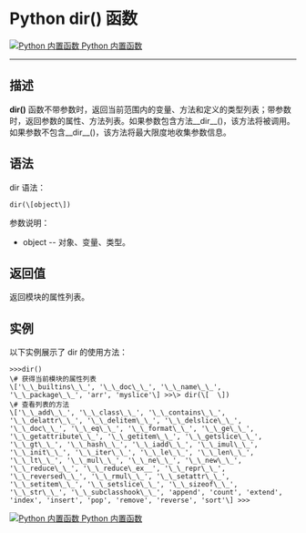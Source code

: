 Python dir() 函数
===============

 [![Python 内置函数](../images/up.gif) Python 内置函数](python-built-in-functions.html)

* * *

描述
--

**dir()** 函数不带参数时，返回当前范围内的变量、方法和定义的类型列表；带参数时，返回参数的属性、方法列表。如果参数包含方法\_\_dir\_\_()，该方法将被调用。如果参数不包含\_\_dir\_\_()，该方法将最大限度地收集参数信息。

语法
--

dir 语法：
```
dir(\[object\])
```
参数说明：

*   object -- 对象、变量、类型。

返回值
---

返回模块的属性列表。

实例
--

以下实例展示了 dir 的使用方法：
```
>>>dir() 
\# 获得当前模块的属性列表 
\['\_\_builtins\_\_', '\_\_doc\_\_', '\_\_name\_\_', '\_\_package\_\_', 'arr', 'myslice'\] >>\> dir(\[  \])
\# 查看列表的方法 
\['\_\_add\_\_', '\_\_class\_\_', '\_\_contains\_\_', '\_\_delattr\_\_', '\_\_delitem\_\_', '\_\_delslice\_\_', '\_\_doc\_\_', '\_\_eq\_\_', '\_\_format\_\_', '\_\_ge\_\_', '\_\_getattribute\_\_', '\_\_getitem\_\_', '\_\_getslice\_\_', '\_\_gt\_\_', '\_\_hash\_\_', '\_\_iadd\_\_', '\_\_imul\_\_', '\_\_init\_\_', '\_\_iter\_\_', '\_\_le\_\_', '\_\_len\_\_', '\_\_lt\_\_', '\_\_mul\_\_', '\_\_ne\_\_', '\_\_new\_\_', '\_\_reduce\_\_', '\_\_reduce\_ex__', '\_\_repr\_\_', '\_\_reversed\_\_', '\_\_rmul\_\_', '\_\_setattr\_\_', '\_\_setitem\_\_', '\_\_setslice\_\_', '\_\_sizeof\_\_', '\_\_str\_\_', '\_\_subclasshook\_\_', 'append', 'count', 'extend', 'index', 'insert', 'pop', 'remove', 'reverse', 'sort'\] >>>
```
 [![Python 内置函数](../images/up.gif) Python 内置函数](python-built-in-functions.html)